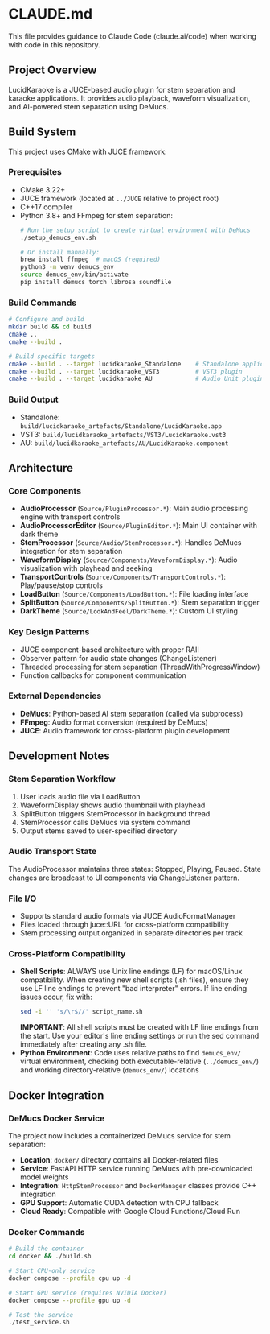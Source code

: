 # CLAUDE.md

This file provides guidance to Claude Code (claude.ai/code) when working with code in this repository.

## Project Overview

LucidKaraoke is a JUCE-based audio plugin for stem separation and karaoke applications. It provides audio playback, waveform visualization, and AI-powered stem separation using DeMucs.

## Build System

This project uses CMake with JUCE framework:

### Prerequisites
- CMake 3.22+
- JUCE framework (located at `../JUCE` relative to project root)
- C++17 compiler
- Python 3.8+ and FFmpeg for stem separation:
  ```bash
  # Run the setup script to create virtual environment with DeMucs
  ./setup_demucs_env.sh
  
  # Or install manually:
  brew install ffmpeg  # macOS (required)
  python3 -m venv demucs_env
  source demucs_env/bin/activate
  pip install demucs torch librosa soundfile
  ```

### Build Commands
```bash
# Configure and build
mkdir build && cd build
cmake ..
cmake --build .

# Build specific targets
cmake --build . --target lucidkaraoke_Standalone    # Standalone application
cmake --build . --target lucidkaraoke_VST3          # VST3 plugin
cmake --build . --target lucidkaraoke_AU            # Audio Unit plugin
```

### Build Output
- Standalone: `build/lucidkaraoke_artefacts/Standalone/LucidKaraoke.app`
- VST3: `build/lucidkaraoke_artefacts/VST3/LucidKaraoke.vst3`
- AU: `build/lucidkaraoke_artefacts/AU/LucidKaraoke.component`

## Architecture

### Core Components
- **AudioProcessor** (`Source/PluginProcessor.*`): Main audio processing engine with transport controls
- **AudioProcessorEditor** (`Source/PluginEditor.*`): Main UI container with dark theme
- **StemProcessor** (`Source/Audio/StemProcessor.*`): Handles DeMucs integration for stem separation
- **WaveformDisplay** (`Source/Components/WaveformDisplay.*`): Audio visualization with playhead and seeking
- **TransportControls** (`Source/Components/TransportControls.*`): Play/pause/stop controls
- **LoadButton** (`Source/Components/LoadButton.*`): File loading interface
- **SplitButton** (`Source/Components/SplitButton.*`): Stem separation trigger
- **DarkTheme** (`Source/LookAndFeel/DarkTheme.*`): Custom UI styling

### Key Design Patterns
- JUCE component-based architecture with proper RAII
- Observer pattern for audio state changes (ChangeListener)
- Threaded processing for stem separation (ThreadWithProgressWindow)
- Function callbacks for component communication

### External Dependencies
- **DeMucs**: Python-based AI stem separation (called via subprocess)
- **FFmpeg**: Audio format conversion (required by DeMucs)
- **JUCE**: Audio framework for cross-platform plugin development

## Development Notes

### Stem Separation Workflow
1. User loads audio file via LoadButton
2. WaveformDisplay shows audio thumbnail with playhead
3. SplitButton triggers StemProcessor in background thread
4. StemProcessor calls DeMucs via system command
5. Output stems saved to user-specified directory

### Audio Transport State
The AudioProcessor maintains three states: Stopped, Playing, Paused. State changes are broadcast to UI components via ChangeListener pattern.

### File I/O
- Supports standard audio formats via JUCE AudioFormatManager
- Files loaded through juce::URL for cross-platform compatibility
- Stem processing output organized in separate directories per track

### Cross-Platform Compatibility
- **Shell Scripts**: ALWAYS use Unix line endings (LF) for macOS/Linux compatibility. When creating new shell scripts (.sh files), ensure they use LF line endings to prevent "bad interpreter" errors. If line ending issues occur, fix with:
  ```bash
  sed -i '' 's/\r$//' script_name.sh
  ```
  **IMPORTANT**: All shell scripts must be created with LF line endings from the start. Use your editor's line ending settings or run the sed command immediately after creating any .sh file.
- **Python Environment**: Code uses relative paths to find `demucs_env/` virtual environment, checking both executable-relative (`../demucs_env/`) and working directory-relative (`demucs_env/`) locations

## Docker Integration

### DeMucs Docker Service
The project now includes a containerized DeMucs service for stem separation:

- **Location**: `docker/` directory contains all Docker-related files
- **Service**: FastAPI HTTP service running DeMucs with pre-downloaded model weights
- **Integration**: `HttpStemProcessor` and `DockerManager` classes provide C++ integration
- **GPU Support**: Automatic CUDA detection with CPU fallback
- **Cloud Ready**: Compatible with Google Cloud Functions/Cloud Run

### Docker Commands
```bash
# Build the container
cd docker && ./build.sh

# Start CPU-only service
docker compose --profile cpu up -d

# Start GPU service (requires NVIDIA Docker)
docker compose --profile gpu up -d

# Test the service
./test_service.sh
```